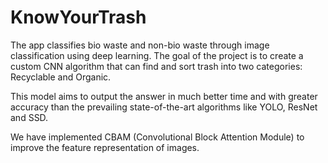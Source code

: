 # KnowYourTrash

The app classifies bio waste and non-bio waste through image classification using deep learning. The goal of the project is to create a custom CNN algorithm that can find and sort trash into two categories: Recyclable and Organic.

This model aims to output the answer in much better time and with greater accuracy than the prevailing state-of-the-art algorithms like YOLO, ResNet and SSD.

We have implemented CBAM (Convolutional Block Attention Module) to improve the feature representation of images.




